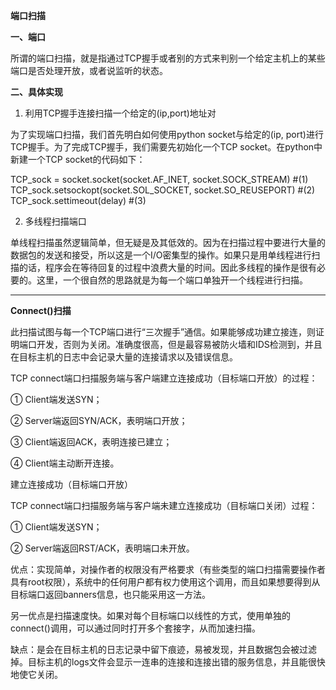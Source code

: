 **端口扫描**

**一、端口**

 所谓的端口扫描，就是指通过TCP握手或者别的方式来判别一个给定主机上的某些端口是否处理开放，或者说监听的状态。
 
**二、具体实现**

1. 利用TCP握手连接扫描一个给定的(ip,port)地址对

为了实现端口扫描，我们首先明白如何使用python socket与给定的(ip, port)进行TCP握手。为了完成TCP握手，我们需要先初始化一个TCP socket。在python中新建一个TCP socket的代码如下：

TCP_sock = socket.socket(socket.AF_INET, socket.SOCK_STREAM) #(1)
TCP_sock.setsockopt(socket.SOL_SOCKET, socket.SO_REUSEPORT) #(2)
TCP_sock.settimeout(delay) #(3)

2. 多线程扫描端口

单线程扫描虽然逻辑简单，但无疑是及其低效的。因为在扫描过程中要进行大量的数据包的发送和接受，所以这是一个I/O密集型的操作。如果只是用单线程进行扫描的话，程序会在等待回复的过程中浪费大量的时间。因此多线程的操作是很有必要的。这里，一个很自然的思路就是为每一个端口单独开一个线程进行扫描。

---


**Connect()扫描**

此扫描试图与每一个TCP端口进行“三次握手”通信。如果能够成功建立接连，则证明端口开发，否则为关闭。准确度很高，但是最容易被防火墙和IDS检测到，并且在目标主机的日志中会记录大量的连接请求以及错误信息。

TCP connect端口扫描服务端与客户端建立连接成功（目标端口开放）的过程：

① Client端发送SYN；

② Server端返回SYN/ACK，表明端口开放；

③ Client端返回ACK，表明连接已建立；

④ Client端主动断开连接。

建立连接成功（目标端口开放）

TCP connect端口扫描服务端与客户端未建立连接成功（目标端口关闭）过程：

① Client端发送SYN；

② Server端返回RST/ACK，表明端口未开放。

优点：实现简单，对操作者的权限没有严格要求（有些类型的端口扫描需要操作者具有root权限），系统中的任何用户都有权力使用这个调用，而且如果想要得到从目标端口返回banners信息，也只能采用这一方法。

另一优点是扫描速度快。如果对每个目标端口以线性的方式，使用单独的connect()调用，可以通过同时打开多个套接字，从而加速扫描。

缺点：是会在目标主机的日志记录中留下痕迹，易被发现，并且数据包会被过滤掉。目标主机的logs文件会显示一连串的连接和连接出错的服务信息，并且能很快地使它关闭。




